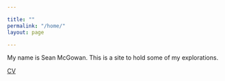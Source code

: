```yaml
---

title: ""
permalink: "/home/"
layout: page

---
```



My name is Sean McGowan. This is a site to hold some of my explorations.

[CV](https://docs.google.com/document/d/e/2PACX-1vRzmfraOOJNuwOLd0EF_jsNsxrrYxd-806j-Zwe68CaRfDteoz0pFXQCRz2tb8lIzJ76cxld_dwgGZY/pub)
